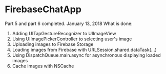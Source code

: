 # FirebaseChatApp

Part 5 and part 6 completed. January 13, 2018 What is done:
1. Adding UITapGestureRecognizer to UIImageView
2. Using UIImagePickerController to selecting user's image
3. Uploading images to Firebase Storage
4. Loading images from Firebase with URLSession.shared.dataTask(...) 
5. Using DispatchQueue.main.async for asynchronous displaying loaded images
6. Cache images with NSCache
